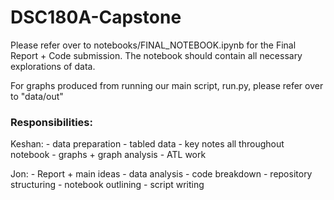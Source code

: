 # DSC180A-Capstone
Please refer over to notebooks/FINAL_NOTEBOOK.ipynb for the Final Report + Code submission.
The notebook should contain all necessary explorations of data.

For graphs produced from running our main script, run.py, please refer over to "data/out"

### Responsibilities:

Keshan:
    - data preparation
    - tabled data
    - key notes all throughout notebook
    - graphs + graph analysis
    - ATL work

Jon:
    - Report + main ideas
    - data analysis - code breakdown
    - repository structuring
    - notebook outlining
    - script writing
